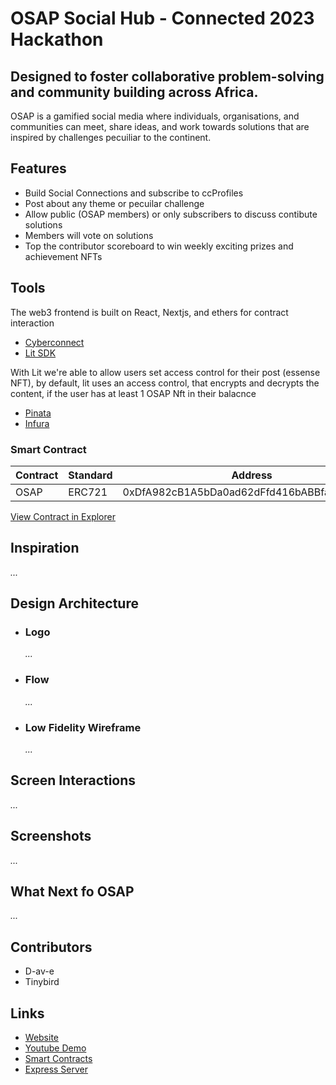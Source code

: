 # OSAP Social Hub - Connected 2023 Hackathon

## Designed to foster collaborative problem-solving and community building across Africa.

OSAP is a gamified social media where individuals, organisations, and communities can meet, share ideas, and work towards solutions that are inspired by challenges pecuiliar to the continent.

## Features

- Build Social Connections and subscribe to ccProfiles
- Post about any theme or pecuilar challenge
- Allow public (OSAP members) or only subscribers to discuss contibute solutions
- Members will vote on solutions
- Top the contributor scoreboard to win weekly exciting prizes and achievement NFTs

## Tools

The web3 frontend is built on React, Nextjs, and ethers for contract interaction

- [Cyberconnect]()
- [Lit SDK]()

With Lit we're able to allow users set access control for their post (essense NFT), by default, lit uses an access control, that encrypts and decrypts the content, if the user has at least 1 OSAP Nft in their balacnce

- [Pinata]()
- [Infura]()

### Smart Contract

| Contract | Standard | Address                                    |
| -------- | -------- | ------------------------------------------ |
| OSAP     | ERC721   | 0xDfA982cB1A5bDa0ad62dFfd416bABBfab02D6ba8 |

[View Contract in Explorer](https://testnet.bscscan.com/address/0xDfA982cB1A5bDa0ad62dFfd416bABBfab02D6ba8)

## Inspiration

_..._

## Design Architecture

- ### Logo

  _..._

- ### Flow

  _..._

- ### Low Fidelity Wireframe
  _..._

## Screen Interactions

_..._

## Screenshots

_..._

## What Next fo OSAP

_..._

## Contributors

- D-av-e
- Tinybird

## Links

- [Website]()
- [Youtube Demo]()
- [Smart Contracts]()
- [Express Server]()

